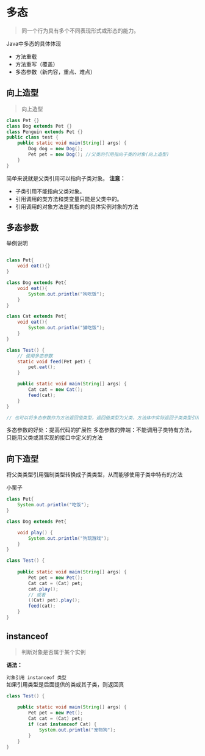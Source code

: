 # 多态

> 同一个行为具有多个不同表现形式或形态的能力。

Java中多态的具体体现
- 方法重载
- 方法重写（覆盖）
- 多态参数（新内容，重点、难点）


## 向上造型

> 向上造型


```java
class Pet {}
class Dog extends Pet {}
class Penguin extends Pet {}
public class test {
    public static void main(String[] args) {
        Dog dog = new Dog();
        Pet pet = new Dog(); //父类的引用指向子类的对象(向上造型)
    }
}
```

简单来说就是父类引用可以指向子类对象。
**注意：**
- 子类引用不能指向父类对象。
- 引用调用的类方法和类变量只能是父类中的。 
- 引用调用的对象方法是其指向的具体实例对象的方法

## 多态参数

举例说明

```java

class Pet{
    void eat(){}
}

class Dog extends Pet{
    void eat(){
        System.out.println("狗吃饭");
    }
}

class Cat extends Pet{
    void eat(){
        System.out.println("猫吃饭");
    }
}

class Test() {
    // 使用多态参数
    static void feed(Pet pet) {
        pet.eat();
    }

    public static void main(String[] args) {
        Cat cat = new Cat();
        feed(cat);
    }
}

// 也可以将多态参数作为方法返回值类型，返回值类型为父类，方法体中实际返回子类类型引用
```

多态参数的好处：提高代码的扩展性
多态参数的弊端：不能调用子类特有方法，只能用父类或其实现的接口中定义的方法


## 向下造型

将父类类型引用强制类型转换成子类类型，从而能够使用子类中特有的方法

小栗子
```java
class Pet{
    System.out.println("吃饭");
}

class Dog extends Pet{

    void play() {
        System.out.println("狗玩游戏");
    }
}

class Test() {
 
    public static void main(String[] args) {
        Pet pet = new Pet();
        Cat cat = (Cat) pet;
        cat.play();
        // 或者
        ((Cat) pet).play();
        feed(cat);
    }
}
```

## instanceof

> 判断对象是否属于某个实例

**语法：**

`对象引用 instanceof 类型`  
如果引用类型是后面提供的类或其子类，则返回真

```java
class Test() {
 
    public static void main(String[] args) {
        Pet pet = new Pet();
        Cat cat = (Cat) pet;
        if (cat instanceof Cat) {
            System.out.println("宠物狗");
        }
    }
}
```